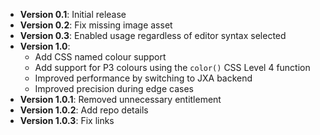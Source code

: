 * **Version 0.1**: Initial release
* **Version 0.2**: Fix missing image asset
* **Version 0.3**: Enabled usage regardless of editor syntax selected
* **Version 1.0**:
	* Add CSS named colour support
	* Add support for P3 colours using the ``color()`` CSS Level 4 function
	* Improved performance by switching to JXA backend
	* Improved precision during edge cases
* **Version 1.0.1**: Removed unnecessary entitlement
* **Version 1.0.2**: Add repo details
* **Version 1.0.3**: Fix links